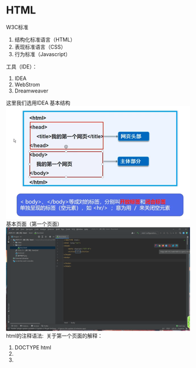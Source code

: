 <h1>HTML</h1>
W3C标准
<Ol>
<li>结构化标准语言（HTML）</li>
<li>表现标准语言（CSS）</li>
<li>行为标准（Javascript）</li>
</ol>
工具（IDE）：
<ol>
<li>IDEA</li>
<li>WebStrom</li>
<li>Dreamweaver</li>
</ol>
这里我们选用IDEA
基本结构
<img src="https://github.com/SaltyFishy/html/blob/main/%E5%9F%BA%E6%9C%AC%E6%A1%86%E6%9E%B6.jpg" alt="">
基本页面（第一个页面）
<img src="https://github.com/SaltyFishy/html/blob/main/%E9%A1%B5%E9%9D%A2.jpg" alt="">
html的注释语法: 
<img src="" alt="">
关于第一个页面的解释：
<ol>
<li>DOCTYPE html</li>
<li></li>
<li></li>
</ol>
